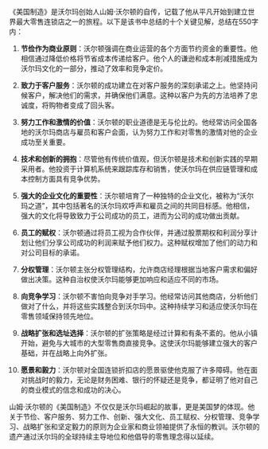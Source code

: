 《美国制造》是沃尔玛创始人山姆·沃尔顿的自传，记载了他从平凡开始到建立世界最大零售连锁店之一的旅程。以下是该书中总结的十个关键见解，总结在550字内：

1. **节俭作为商业原则**：沃尔顿强调在商业运营的各个方面节约资金的重要性。他相信通过降低价格将节省成本传递给客户。他个人的谦逊和成本削减措施成为沃尔玛文化的一部分，推动了效率和竞争定价。

2. **致力于客户服务**：沃尔顿的成功建立在对客户服务的深刻承诺之上。他坚持问候客户，解决他们的需求，并确保他们满意。这种以客户为先的方法培养了忠诚度，将购物者变成了回头客。

3. **努力工作和激情的价值**：沃尔顿的职业道德是无与伦比的。他经常访问全国各地的沃尔玛商店与雇员和客户会面，认为努力工作和对零售的激情对他的企业成功至关重要。

4. **技术和创新的拥抱**：尽管他有传统价值观，但沃尔顿是技术和创新实践的早期采用者。他投资于计算机系统来跟踪库存和销售，使沃尔玛在供应链管理和成本控制方面具有竞争优势。

5. **强大的企业文化的重要性**：沃尔顿培育了一种独特的企业文化，被称为“沃尔玛之道”，其中包括著名的沃尔玛欢呼声和雇员之间的共同目标感。他相信，强大的文化将导致致力于公司成功的员工，进而为公司的成功做出贡献。

6. **员工的赋权**：沃尔顿通过将员工视为合作伙伴，并通过股票期权和利润分享计划让他们分享公司成功的利润来赋予他们权力。这种赋权增加了他们的动力和对公司目标的承诺。

7. **分权管理**：沃尔顿主张分权管理结构，允许商店经理根据当地客户需求和偏好做出决策。这种自治权使沃尔玛能够更加响应和适应不同的市场。

8. **向竞争学习**：沃尔顿不害怕向竞争对手学习。他经常访问其他商店，分析他们做对了什么，并将这些实践整合到沃尔玛中。这种持续学习和适应使沃尔玛在零售领域保持领先地位。

9. **战略扩张和选址选择**：沃尔顿的扩张策略是经过计算和有条不紊的。他从小镇开始，避免与大城市的大型零售商直接竞争。这使沃尔玛能够建立强大的客户基础，并在战略上向外扩张。

10. **愿景和毅力**：沃尔顿对全国连锁折扣店的愿景驱使他克服了许多障碍。他在面对挑战时的毅力，无论是财务困难、银行的怀疑还是竞争，都证明了他对自己的商业模式的信念和成功的决心。

山姆·沃尔顿的《美国制造》不仅仅是沃尔玛崛起的故事，更是美国梦的体现。他关于节俭、客户服务、努力工作、创新、强大文化、员工赋权、分权管理、竞争学习、战略扩张和坚定毅力的原则为企业家和商业领袖提供了永恒的教训。沃尔顿的遗产通过沃尔玛的全球持续主导地位和他倡导的零售理念得以延续。